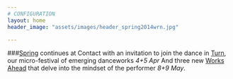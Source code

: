 ```yaml
---
# CONFIGURATION
layout: home
header_image: "assets/images/header_spring2014wrn.jpg"

---
```

###[Spring](/current/2014-spring) continues at Contact with an invitation to join the dance in [Turn](/current/2014-turn), our micro-festival of emerging danceworks *4+5 Apr* And three new [Works Ahead](/current/2014-worksahead) that delve into the mindset of the performer *8+9 May*.
